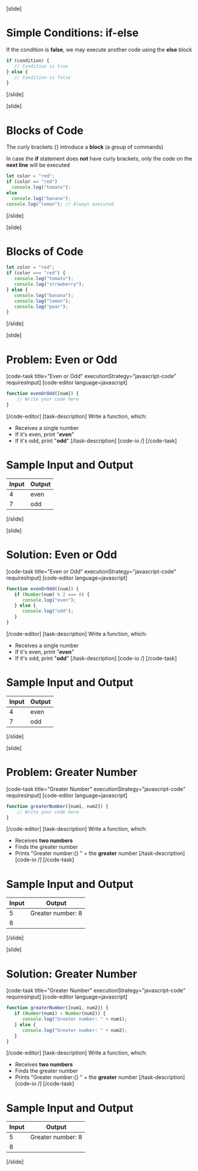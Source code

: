 [slide]
# Simple Conditions: if-else
If the condition is **false**, we may execute another code using the **еlse** block
```js
if (condition) {
   // Condition is true
} else {
   // Condition is false
}
```
[/slide]

[slide]
# Blocks of Code
The curly brackets \{\} introduce a **block** (a group of commands)

In case the **if** statement does **not** have curly brackets, only the code on the **next line** will be executed
```js
let color = "red";
if (color == "red") 
  console.log("tomato");
else
  console.log("banana");
console.log("lemon"); // Always executed
```
[/slide]

[slide]
# Blocks of Code
```js
let color = "red";
if (color === "red") {
   console.log("tomato");
   console.log("strawberry"); 
} else {
   console.log("banana");
   console.log("lemon");
   console.log("pear");
} 
```
[/slide]

[slide]
# Problem: Even or Odd
[code-task title="Even or Odd" executionStrategy="javascript-code" requiresInput]
[code-editor language=javascript]
```js
function evenOrOdd([num]) {
    // Write your code here
}
```
[/code-editor]
[task-description]
Write a function, which: 
* Receives a single number
* If it's even, print "**even**"
* If it's odd, print "**odd**"
[/task-description]
[code-io /]
[/code-task]
# Sample Input and Output
|Input|Output|
|-----|------|
|4|even|
|7|odd|
[/slide]

[slide]
# Solution: Even or Odd
[code-task title="Even or Odd" executionStrategy="javascript-code" requiresInput]
[code-editor language=javascript]
```js
function evenOrOdd([num]) {
   if (Number(num) % 2 === 0) {
      console.log("even");
   } else {
      console.log("odd");
   }
}
```
[/code-editor]
[task-description]
Write a function, which: 
* Receives a single number
* If it's even, print "**even**"
* If it's odd, print "**odd**"
[/task-description]
[code-io /]
[/code-task]
# Sample Input and Output
|Input|Output|
|-----|------|
|4|even|
|7|odd|
[/slide]

[slide]
# Problem: Greater Number
[code-task title="Greater Number" executionStrategy="javascript-code" requiresInput]
[code-editor language=javascript]
```js
function greaterNumber([num1, num2]) {
    // Write your code here
}
```
[/code-editor]
[task-description]
Write a function, which: 
* Receives **two numbers**
* Finds the greater number
* Prints "Greater number:\{\} " + the **greater** number
[/task-description]
[code-io /]
[/code-task]
# Sample Input and Output
|Input|Output|
|-----|------|
|5|Greater number: 8|
|8||
[/slide]

[slide]
# Solution: Greater Number
[code-task title="Greater Number" executionStrategy="javascript-code" requiresInput]
[code-editor language=javascript]
```js
function greaterNumber([num1, num2]) {
   if (Number(num1) > Number(num2)) {
      console.log("Greater number: " + num1);
   } else {
      console.log("Greater number: " + num2);
   }
}
```
[/code-editor]
[task-description]
Write a function, which: 
* Receives **two numbers**
* Finds the greater number
* Prints "Greater number:\{\} " + the **greater** number
[/task-description]
[code-io /]
[/code-task]
# Sample Input and Output
|Input|Output|
|-----|------|
|5|Greater number: 8|
|8||
[/slide]
